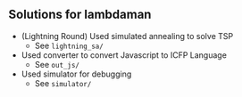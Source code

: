 ## Solutions for lambdaman

- (Lightning Round) Used simulated annealing to solve TSP
  - See `lightning_sa/`
- Used converter to convert Javascript to ICFP Language
  - See `out_js/`
- Used simulator for debugging
  - See `simulator/`
